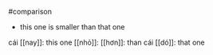 #comparison


- this one is smaller than that one



cái [[nay]]: this one
[[nhỏ]]: 
[[hơn]]: than 
cái [[dó]]: that one